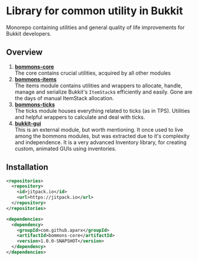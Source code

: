 # Library for common utility in Bukkit
Monorepo containing utilities and general quality of life improvements for Bukkit developers.

## Overview
1. [**bommons-core**](https://github.com/aparx/bommons/tree/master/bommons-core)<br/>
The core contains crucial utilities, acquired by all other modules
2. [**bommons-items**](https://github.com/aparx/bommons/tree/master/bommons-items)<br/>
The items module contains utilities and wrappers to allocate, handle, manage and serialize Bukkit's `ItemStack`s efficiently and easily. Gone are the days of manual ItemStack allocation.
3. [**bommons-ticks**](https://github.com/aparx/bommons/tree/master/bommons-ticks)<br/>
The ticks module houses everything related to ticks (as in TPS). Utilities and helpful wrappers to calculate and deal with ticks.
4. [**bukkit-gui**](https://github.com/aparx/bukkit-gui)<br/>
This is an external module, but worth mentioning. It once used to live among the bommons modules, but was extracted due to it's complexity and independence. It is a very advanced Inventory library, for creating custom, animated GUIs using inventories.

## Installation
```xml
<repositories>
  <repository>
    <id>jitpack.io</id>
    <url>https://jitpack.io</url>
  </repository>
</repositories>

<dependencies>
  <dependency>
    <groupId>com.github.aparx</groupId>
    <artifactId>bommons-core</artifactId>
    <version>1.0.0-SNAPSHOT</version>
  </dependency>
</dependencies>
```

